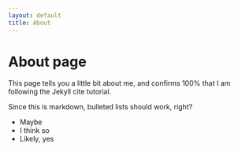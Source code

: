 ```yaml
---
layout: default
title: About
---
```

# About page

This page tells you a little bit about me, and confirms 100% that I am following the Jekyll cite tutorial.

Since this is markdown, bulleted lists should work, right?
- Maybe
- I think so
- Likely, yes
